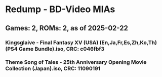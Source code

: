 # Redump - BD-Video MIAs
## Games: 2, ROMs: 2, as of 2025-02-22

### Kingsglaive - Final Fantasy XV (USA) (En,Ja,Fr,Es,Zh,Ko,Th) (PS4 Game Bundle).iso, CRC: c046fbf3
### Theme Song of Tales - 25th Anniversary Opening Movie Collection (Japan).iso, CRC: 11090191
